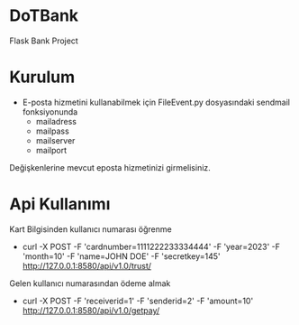 # DoTBank
Flask Bank Project

# Kurulum
- E-posta hizmetini kullanabilmek için FileEvent.py dosyasındaki sendmail fonksiyonunda
    - mailadress
    - mailpass
    - mailserver
    - mailport
    
Değişkenlerine mevcut eposta hizmetinizi girmelisiniz.

# Api Kullanımı

Kart Bilgisinden kullanıcı numarası öğrenme
  - curl -X POST -F 'cardnumber=1111222233334444' -F 'year=2023' -F 'month=10' -F 'name=JOHN DOE' -F 'secretkey=145' http://127.0.0.1:8580/api/v1.0/trust/

Gelen kullanıcı numarasından ödeme almak
  - curl -X POST -F 'receiverid=1' -F 'senderid=2' -F 'amount=10' http://127.0.0.1:8580/api/v1.0/getpay/